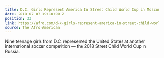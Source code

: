 ```yaml
---
title: D.C. Girls Represent America In Street Child World Cup in Moscow
date: 2018-07-07 19:10:00 Z
position: 33
link: https://afro.com/d-c-girls-represent-america-in-street-child-world-cup-in-moscow/
source: The Afro-American
---
```


Nine teenage girls from D.C. represented the United States at another international soccer competition —  the 2018 Street Child World Cup in Russia.